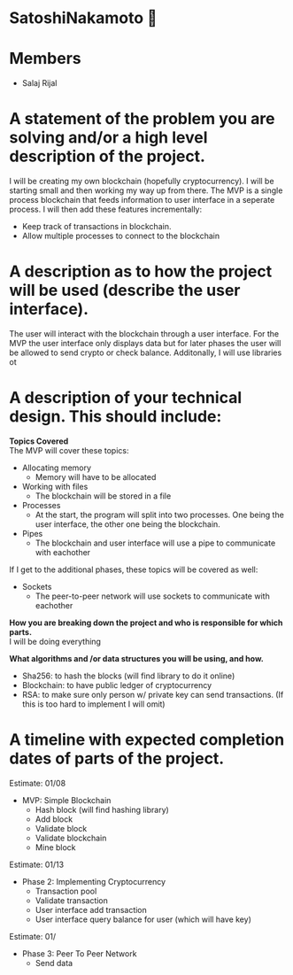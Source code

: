 # SatoshiNakamoto 🥷

# Members
* Salaj Rijal
     
# A statement of the problem you are solving and/or a high level description of the project.
I will be creating my own blockchain (hopefully cryptocurrency). I will be starting small and then working my way up from there. The MVP is a single process blockchain that feeds information to user interface in a seperate process. I will then add these features incrementally:
- Keep track of transactions in blockchain.
- Allow multiple processes to connect to the blockchain

# A description as to how the project will be used (describe the user interface).
The user will interact with the blockchain through a user interface. For the MVP the user interface only displays data but for later phases the user will be allowed to send crypto or check balance. Additonally, I will use libraries ot 

# A description of your technical design. This should include:

**Topics Covered**   
The MVP will cover these topics:
- Allocating memory
    - Memory will have to be allocated
- Working with files
    - The blockchain will be stored in a file
- Processes
    - At the start, the program will split into two processes. One being the user interface, the other one being the blockchain.
- Pipes
    - The blockchain and user interface will use a pipe to communicate with eachother

If I get to the additional phases, these topics will be covered as well:
- Sockets
    - The peer-to-peer network will use sockets to communicate with eachother

**How you are breaking down the project and who is responsible for which parts.**
<br>I will be doing everything
  
**What algorithms and /or data structures you will be using, and how.**
- Sha256: to hash the blocks (will find library to do it online)
- Blockchain: to have public ledger of cryptocurrency
- RSA: to make sure only person w/ private key can send transactions. (If this is too hard to implement I will omit) 

# A timeline with expected completion dates of parts of the project.

Estimate: 01/08
* MVP: Simple Blockchain
    - Hash block (will find hashing library)
    - Add block
    - Validate block
    - Validate blockchain
    - Mine block

Estimate: 01/13
* Phase 2: Implementing Cryptocurrency
    - Transaction pool
    - Validate transaction
    - User interface add transaction
    - User interface query balance for user (which will have key)

Estimate: 01/
* Phase 3: Peer To Peer Network
    - Send data
